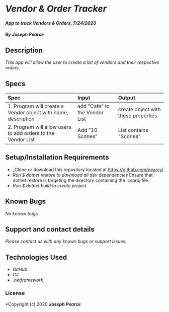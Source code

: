 # _Vendor & Order Tracker_

#### _App to track Vendors & Orders, 7/24/2020_

#### By _**Joseph Pearce**_

## Description

_This app will allow the user to create a list of vendors and their respective orders._

## Specs

| Spec                                                                              | Input                                                          | Output                                      |
| :-------------------------------------------------------------------------------- | :------------------------------------------------------------- | :------------------------------------------ |
| 1. Program will create a Vendor object with name, description | add "Cafe" to the Vendor List| create object with these properties  |
| 2. Program will allow users to add orders to the Vendor List | Add "10 Scones" | List contains "Scones" |


## Setup/Installation Requirements

- \_Clone or download this repository located at https://github.com/pearcy/
- _Run \$ dotnet restore to download all dev dependencies_ Ensure that dotnet restore is targeting the directory containing the .csproj file
- _Run \$ dotnet build to create project_

## Known Bugs

_No known bugs_

## Support and contact details

_Please contact us with any known bugs or support issues._

## Technologies Used

- _GitHub_
- _C#_
- _.netframework_

### License

\*Copyright (c) 2020 **_Joseph Pearce_**
